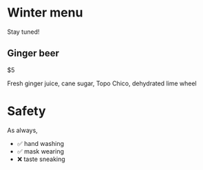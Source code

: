 # Winter menu

Stay tuned!

## Ginger beer
$5

Fresh ginger juice, cane sugar, Topo Chico, dehydrated lime wheel

# Safety
As always,

* ✅ hand washing
* ✅ mask wearing
* ❌ taste sneaking

